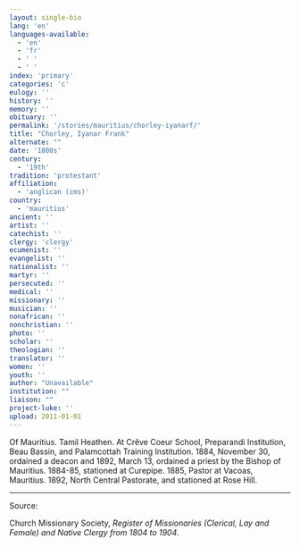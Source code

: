 ```yaml
---
layout: single-bio
lang: 'en'
languages-available:
  - 'en'
  - 'fr'
  - ' '
  - ' '
index: 'primary'
categories: 'c'
eulogy: ''
history: ''
memory: ''
obituary: ''
permalink: '/stories/mauritius/chorley-iyanarf/'
title: "Chorley, Iyanar Frank"
alternate: ""
date: '1800s'
century:
  - '19th'
tradition: 'protestant'
affiliation:
  - 'anglican (cms)'
country:
  - 'mauritius'
ancient: ''
artist: ''
catechist: ''
clergy: 'clergy'
ecumenist: ''
evangelist: ''
nationalist: ''
martyr: ''
persecuted: ''
medical: ''
missionary: ''
musician: ''
nonafrican: ''
nonchristian: ''
photo: ''
scholar: ''
theologian: ''
translator: ''
women: ''
youth: ''
author: "Unavailable"
institution: ""
liaison: ""
project-luke: ''
upload: 2011-01-01
---
```




Of Mauritius.  Tamil Heathen.  At Cr&ecirc;ve Coeur School, Preparandi Institution, Beau Bassin, and Palamcottah Training Institution.  1884, November 30, ordained a deacon and 1892, March 13, ordained a priest by the Bishop of Mauritius.  1884-85, stationed at Curepipe.  1885, Pastor at Vacoas, Mauritius.  1892, North Central Pastorate, and stationed at Rose Hill.

---

Source:

Church Missionary Society, *Register of Missionaries (Clerical, Lay and Female) and Native Clergy from 1804 to 1904*.
